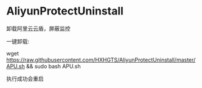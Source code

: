 # AliyunProtectUninstall
卸载阿里云云盾，屏蔽监控

一键卸载:

wget https://raw.githubusercontent.com/HXHGTS/AliyunProtectUninstall/master/APU.sh && sudo bash APU.sh

执行成功会重启
